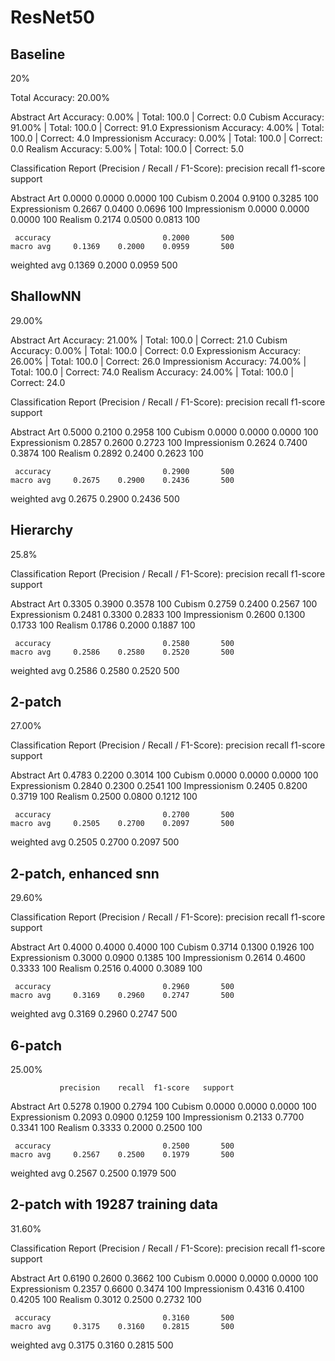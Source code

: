 # ResNet50
## Baseline
20%

Total Accuracy: 20.00%

Abstract Art Accuracy: 0.00% | Total: 100.0 | Correct: 0.0
Cubism Accuracy: 91.00% | Total: 100.0 | Correct: 91.0
Expressionism Accuracy: 4.00% | Total: 100.0 | Correct: 4.0
Impressionism Accuracy: 0.00% | Total: 100.0 | Correct: 0.0
Realism Accuracy: 5.00% | Total: 100.0 | Correct: 5.0

Classification Report (Precision / Recall / F1-Score):
               precision    recall  f1-score   support

 Abstract Art     0.0000    0.0000    0.0000       100
       Cubism     0.2004    0.9100    0.3285       100
Expressionism     0.2667    0.0400    0.0696       100
Impressionism     0.0000    0.0000    0.0000       100
      Realism     0.2174    0.0500    0.0813       100

     accuracy                         0.2000       500
    macro avg     0.1369    0.2000    0.0959       500
 weighted avg     0.1369    0.2000    0.0959       500

## ShallowNN
29.00%

Abstract Art Accuracy: 21.00% | Total: 100.0 | Correct: 21.0
Cubism Accuracy: 0.00% | Total: 100.0 | Correct: 0.0
Expressionism Accuracy: 26.00% | Total: 100.0 | Correct: 26.0
Impressionism Accuracy: 74.00% | Total: 100.0 | Correct: 74.0
Realism Accuracy: 24.00% | Total: 100.0 | Correct: 24.0

Classification Report (Precision / Recall / F1-Score):
               precision    recall  f1-score   support

 Abstract Art     0.5000    0.2100    0.2958       100
       Cubism     0.0000    0.0000    0.0000       100
Expressionism     0.2857    0.2600    0.2723       100
Impressionism     0.2624    0.7400    0.3874       100
      Realism     0.2892    0.2400    0.2623       100

     accuracy                         0.2900       500
    macro avg     0.2675    0.2900    0.2436       500
 weighted avg     0.2675    0.2900    0.2436       500

## Hierarchy
25.8%

Classification Report (Precision / Recall / F1-Score):
               precision    recall  f1-score   support

 Abstract Art     0.3305    0.3900    0.3578       100
       Cubism     0.2759    0.2400    0.2567       100
Expressionism     0.2481    0.3300    0.2833       100
Impressionism     0.2600    0.1300    0.1733       100
      Realism     0.1786    0.2000    0.1887       100

     accuracy                         0.2580       500
    macro avg     0.2586    0.2580    0.2520       500
 weighted avg     0.2586    0.2580    0.2520       500

## 2-patch
27.00%

Classification Report (Precision / Recall / F1-Score):
               precision    recall  f1-score   support

 Abstract Art     0.4783    0.2200    0.3014       100
       Cubism     0.0000    0.0000    0.0000       100
Expressionism     0.2840    0.2300    0.2541       100
Impressionism     0.2405    0.8200    0.3719       100
      Realism     0.2500    0.0800    0.1212       100

     accuracy                         0.2700       500
    macro avg     0.2505    0.2700    0.2097       500
 weighted avg     0.2505    0.2700    0.2097       500

## 2-patch, enhanced snn
29.60%

 Classification Report (Precision / Recall / F1-Score):
               precision    recall  f1-score   support

 Abstract Art     0.4000    0.4000    0.4000       100
       Cubism     0.3714    0.1300    0.1926       100
Expressionism     0.3000    0.0900    0.1385       100
Impressionism     0.2614    0.4600    0.3333       100
      Realism     0.2516    0.4000    0.3089       100

     accuracy                         0.2960       500
    macro avg     0.3169    0.2960    0.2747       500
 weighted avg     0.3169    0.2960    0.2747       500

## 6-patch
25.00%

               precision    recall  f1-score   support

 Abstract Art     0.5278    0.1900    0.2794       100
       Cubism     0.0000    0.0000    0.0000       100
Expressionism     0.2093    0.0900    0.1259       100
Impressionism     0.2133    0.7700    0.3341       100
      Realism     0.3333    0.2000    0.2500       100

     accuracy                         0.2500       500
    macro avg     0.2567    0.2500    0.1979       500
 weighted avg     0.2567    0.2500    0.1979       500

## 2-patch with 19287 training data
31.60% 

Classification Report (Precision / Recall / F1-Score):
               precision    recall  f1-score   support

 Abstract Art     0.6190    0.2600    0.3662       100
       Cubism     0.0000    0.0000    0.0000       100
Expressionism     0.2357    0.6600    0.3474       100
Impressionism     0.4316    0.4100    0.4205       100
      Realism     0.3012    0.2500    0.2732       100

     accuracy                         0.3160       500
    macro avg     0.3175    0.3160    0.2815       500
 weighted avg     0.3175    0.3160    0.2815       500